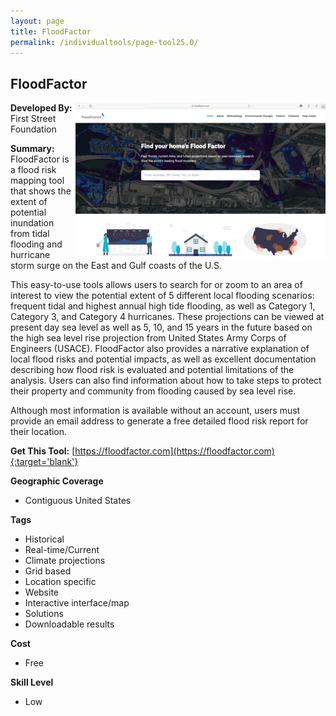 ```yaml
---
layout: page
title: FloodFactor
permalink: /individualtools/page-tool25.0/
---
```

## FloodFactor

<img src="/images/scaled_250_400/TOOLID_25.0_ScreenCapture-1.png" style="max-height:250px;max-width:400;" align="right"/>

**Developed By:** First Street Foundation

**Summary:** FloodFactor is a flood risk mapping tool that shows the extent of potential inundation from tidal flooding and hurricane storm surge on the East and Gulf coasts of the U.S.

This easy-to-use tools allows users to search for or zoom to an area of interest to view the potential extent of 5 different local flooding scenarios: frequent tidal and highest annual high tide flooding, as well as Category 1, Category 3, and Category 4 hurricanes. These projections can be viewed at present day sea level as well as 5, 10, and 15 years in the future based on the high sea level rise projection from United States Army Corps of Engineers (USACE). FloodFactor also provides a narrative explanation of local flood risks and potential impacts, as well as excellent documentation describing how flood risk is evaluated and potential limitations of the analysis. Users can also find information about how to take steps to protect their property and community from flooding caused by sea level rise. 

Although most information is available without an account, users must provide an email address to generate a free detailed flood risk report for their location. 

**Get This Tool:** [https://floodfactor.com](https://floodfactor.com){:target='blank'}

**Geographic Coverage**

* Contiguous United States

**Tags**

*  Historical
*  Real-time/Current
*  Climate projections
*  Grid based
*  Location specific
*  Website
*  Interactive interface/map
*  Solutions
*  Downloadable results

**Cost**

* Free

**Skill Level**

* Low

